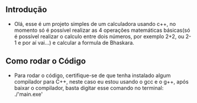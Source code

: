 ## Introdução
- Olá, esse é um projeto simples de um calculadora usando c++, no momento só é possível realizar as 4 operações matemáticas básicas(só é possível realizar o calculo entre dois números, por exemplo 2+2, ou 2-1 e por aí vai...) e calcular a formula de Bhaskara.

## Como rodar o Código
- Para rodar o código, certifique-se de que tenha instalado algum compilador para C++, neste caso eu estou usando o gcc e o g++, após baixar o compilador, basta digitar esse comando no terminal: ./'main.exe'